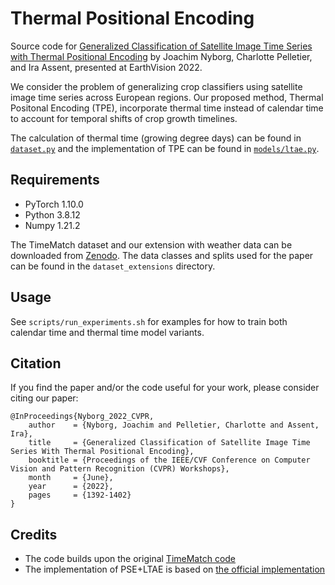 # Thermal Positional Encoding
Source code for [Generalized Classification of Satellite Image Time Series with Thermal Positional Encoding](https://openaccess.thecvf.com/content/CVPR2022W/EarthVision/html/Nyborg_Generalized_Classification_of_Satellite_Image_Time_Series_With_Thermal_Positional_CVPRW_2022_paper.html) by Joachim Nyborg, Charlotte Pelletier, and Ira Assent, presented at EarthVision 2022.

We consider the problem of generalizing crop classifiers using satellite image time series across European regions. Our proposed method, Thermal Positonal Encoding (TPE), incorporate thermal time instead of calendar time to account for temporal shifts of crop growth timelines. 

The calculation of thermal time (growing degree days) can be found in [`dataset.py`](https://github.com/jnyborg/tpe/blob/43068d55e859f93b4eabd6f865a05c69a8cd75c3/dataset.py#L157) and the implementation of TPE can be found in [`models/ltae.py`](https://github.com/jnyborg/tpe/blob/main/models/ltae.py).


## Requirements
- PyTorch 1.10.0
- Python 3.8.12
- Numpy 1.21.2

The TimeMatch dataset and our extension with weather data can be downloaded from [Zenodo](https://zenodo.org/record/6542639). The data classes and splits used for the paper can be found in the `dataset_extensions` directory.

## Usage
See `scripts/run_experiments.sh` for examples for how to train both calendar time and thermal time model variants.

## Citation
If you find the paper and/or the code useful for your work, please consider citing our paper:
```
@InProceedings{Nyborg_2022_CVPR,
    author    = {Nyborg, Joachim and Pelletier, Charlotte and Assent, Ira},
    title     = {Generalized Classification of Satellite Image Time Series With Thermal Positional Encoding},
    booktitle = {Proceedings of the IEEE/CVF Conference on Computer Vision and Pattern Recognition (CVPR) Workshops},
    month     = {June},
    year      = {2022},
    pages     = {1392-1402}
}
```

## Credits
- The code builds upon the original [TimeMatch code](https://github.com/jnyborg/timematch)
- The implementation of PSE+LTAE is based on [the official implementation](https://github.com/VSainteuf/lightweight-temporal-attention-pytorch)

